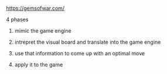 ### 

https://gemsofwar.com/


4 phases

1) mimic the game engine

2) intrepret the visual board and translate into the game engine

3) use that information to come up with an optimal move

4) apply it to the game

